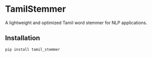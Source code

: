 # TamilStemmer
A lightweight and optimized Tamil word stemmer for NLP applications.

## Installation
```sh
pip install tamil_stemmer
